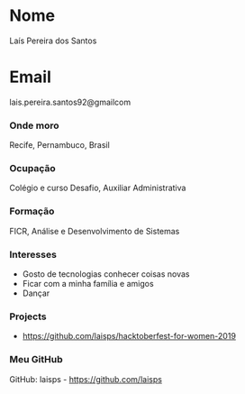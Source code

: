 # Nome
Laís Pereira dos Santos

# Email
lais.pereira.santos92@gmailcom

### Onde moro
Recife, Pernambuco, Brasil

### Ocupação
Colégio e curso Desafio, Auxiliar Administrativa

### Formação
FICR, Análise e Desenvolvimento de Sistemas

### Interesses
- Gosto de tecnologias conhecer coisas novas
- Ficar com a minha família e amigos
- Dançar


### Projects
- https://github.com/laisps/hacktoberfest-for-women-2019

### Meu GitHub
GitHub: laisps - https://github.com/laisps